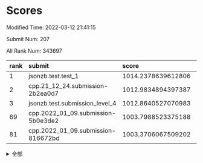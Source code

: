# Scores

Modified Time: 2022-03-12 21:41:15

Submit Num: 207

All Rank Num: 343697

| rank |               submit               |       score        |       sigma        | pk_num |
| :--- | :--------------------------------- | :----------------- | :----------------- | :----- |
| 1    | jsonzb.test.test_1                 | 1014.2378639612806 | 0.8581517831463593 | 6643   |
| 2    | cpp.21_12_24.submission-2b2ea0d7   | 1012.9834894397387 | 0.7978892074683175 | 6643   |
| 3    | jsonzb.test.submission_level_4     | 1012.8640527070983 | 0.8030597855661807 | 6642   |
| 69   | cpp.2022_01_09.submission-5b0e3de2 | 1003.7988523375188 | 0.7149445938316127 | 6637   |
| 81   | cpp.2022_01_09.submission-816672bd | 1003.3706067509202 | 0.7158122462750921 | 6640   |


<details>
<summary>全部</summary>

| rank |                 submit                 |       score        |       sigma        | pk_num |
| :--- | :------------------------------------- | :----------------- | :----------------- | :----- |
| 1    | jsonzb.test.test_1                     | 1014.2378639612806 | 0.8581517831463593 | 6643   |
| 2    | cpp.21_12_24.submission-2b2ea0d7       | 1012.9834894397387 | 0.7978892074683175 | 6643   |
| 3    | jsonzb.test.submission_level_4         | 1012.8640527070983 | 0.8030597855661807 | 6642   |
| 4    | gobigger.level_3.submission_level_3_27 | 1011.736112812003  | 0.7772191240815868 | 6640   |
| 5    | gobigger.level_3.submission_level_3_10 | 1011.3546114856687 | 0.7788859225873533 | 6643   |
| 6    | gobigger.level_3.submission_level_3_42 | 1011.2541526748728 | 0.7919876337645997 | 6641   |
| 7    | gobigger.level_3.submission_level_3_36 | 1011.0372783297294 | 0.7672699110971977 | 6644   |
| 8    | gobigger.level_3.submission_level_3_15 | 1010.9741386739356 | 0.7640782612158292 | 6643   |
| 9    | gobigger.level_3.submission_level_3_21 | 1010.943374765636  | 0.7807118337361643 | 6645   |
| 10   | gobigger.level_3.submission_level_3_16 | 1010.8915821399545 | 0.7782253779858267 | 6643   |
| 11   | gobigger.level_3.submission_level_3_18 | 1010.6843529214663 | 0.7747790662388853 | 6643   |
| 12   | gobigger.level_3.submission_level_3_23 | 1010.67913131218   | 0.7739255267885227 | 6634   |
| 13   | gobigger.level_3.submission_level_3_5  | 1010.6635548923715 | 0.7817048830044062 | 6645   |
| 14   | gobigger.level_3.submission_level_3_9  | 1010.6440792182749 | 0.7514470690740847 | 6642   |
| 15   | gobigger.level_3.submission_level_3_3  | 1010.6389913937815 | 0.7882827340826899 | 6638   |
| 16   | gobigger.level_3.submission_level_3_19 | 1010.5650353670256 | 0.7833920859748429 | 6647   |
| 17   | gobigger.level_3.submission_level_3_20 | 1010.5230467685939 | 0.7659737988095326 | 6636   |
| 18   | gobigger.level_3.submission_level_3_30 | 1010.4016779708633 | 0.7709327623710417 | 6640   |
| 19   | gobigger.level_3.submission_level_3_14 | 1010.2696681857702 | 0.7719624045083133 | 6638   |
| 20   | gobigger.level_3.submission_level_3_47 | 1010.207221374872  | 0.7513016410613765 | 6640   |
| 21   | gobigger.level_3.submission_level_3_41 | 1010.1497579219724 | 0.7637937121326812 | 6641   |
| 22   | gobigger.level_3.submission_level_3_4  | 1010.1254724674828 | 0.7496844882434569 | 6641   |
| 23   | gobigger.level_3.submission_level_3_32 | 1010.0589745663091 | 0.766336029156224  | 6641   |
| 24   | gobigger.level_3.submission_level_3_48 | 1010.0567006980277 | 0.7546126833191862 | 6639   |
| 25   | gobigger.level_3.submission_level_3_6  | 1009.926568075873  | 0.7501767126609341 | 6642   |
| 26   | gobigger.level_3.submission_level_3_25 | 1009.8985314705662 | 0.777646099480926  | 6636   |
| 27   | gobigger.level_3.submission_level_3_7  | 1009.873261097874  | 0.7529343935204591 | 6639   |
| 28   | gobigger.level_3.submission_level_3_35 | 1009.8050370520543 | 0.7352306799657211 | 6640   |
| 29   | gobigger.level_3.submission_level_3_13 | 1009.788833211684  | 0.7503339505260406 | 6641   |
| 30   | gobigger.level_3.submission_level_3_34 | 1009.7776410171244 | 0.7712408186799444 | 6641   |
| 31   | gobigger.level_3.submission_level_3_12 | 1009.5494140372175 | 0.7514442942844903 | 6641   |
| 32   | gobigger.level_3.submission_level_3_24 | 1009.4718309708827 | 0.7591914077808778 | 6647   |
| 33   | gobigger.level_3.submission_level_3_11 | 1009.4629713468753 | 0.75498318098925   | 6646   |
| 34   | gobigger.level_3.submission_level_3_43 | 1009.459678743182  | 0.7425487580634351 | 6640   |
| 35   | gobigger.level_3.submission_level_3_40 | 1009.4524263372339 | 0.767463626700813  | 6646   |
| 36   | gobigger.level_3.submission_level_3_39 | 1009.4423034917387 | 0.7747171037420054 | 6638   |
| 37   | gobigger.level_3.submission_level_3_2  | 1009.4419528513116 | 0.7345099900391556 | 6637   |
| 38   | gobigger.level_3.submission_level_3_28 | 1009.4384390597714 | 0.7575206657832846 | 6645   |
| 39   | gobigger.level_3.submission_level_3_38 | 1009.3810854977047 | 0.7547795647445603 | 6642   |
| 40   | gobigger.level_3.submission_level_3_22 | 1009.3746182930734 | 0.7631734952978684 | 6637   |
| 41   | gobigger.level_3.submission_level_3_29 | 1009.3337529535451 | 0.7640259109427473 | 6640   |
| 42   | gobigger.level_3.submission_level_3_26 | 1009.2843270561566 | 0.7462519629911285 | 6643   |
| 43   | gobigger.level_3.submission_level_3_46 | 1009.1896062387209 | 0.7380624866436859 | 6639   |
| 44   | gobigger.level_3.submission_level_3_0  | 1009.079811926214  | 0.7655895168725149 | 6641   |
| 45   | gobigger.level_3.submission_level_3_1  | 1008.9837046093461 | 0.7490081829029096 | 6645   |
| 46   | gobigger.level_3.submission_level_3_45 | 1008.979440927904  | 0.7675626925565248 | 6644   |
| 47   | gobigger.level_3.submission_level_3_8  | 1008.947872985342  | 0.7439954301802616 | 6640   |
| 48   | gobigger.level_3.submission_level_3_31 | 1008.8588573957951 | 0.7452378603205945 | 6642   |
| 49   | gobigger.level_3.submission_level_3_37 | 1008.6807592685636 | 0.7639655763855274 | 6642   |
| 50   | gobigger.level_3.submission_level_3_49 | 1008.6796766826386 | 0.756399867296263  | 6638   |
| 51   | gobigger.level_3.submission_level_3_33 | 1008.628105946047  | 0.7566281667443365 | 6644   |
| 52   | gobigger.level_3.submission_level_3_44 | 1008.4918234004188 | 0.7400643139603066 | 6641   |
| 53   | gobigger.level_3.submission_level_3_17 | 1008.3182591938975 | 0.7697936996716502 | 6643   |
| 54   | gobigger.level_1.submission_level_1_1  | 1004.40534413894   | 0.7128986063859414 | 6638   |
| 55   | gobigger.level_1.submission_level_1_42 | 1004.4023600297656 | 0.7190884887504273 | 6637   |
| 56   | gobigger.level_1.submission_level_1_49 | 1004.3597598790853 | 0.7136019700442009 | 6640   |
| 57   | gobigger.level_1.submission_level_1_32 | 1004.1231747656465 | 0.7196250583775218 | 6640   |
| 58   | gobigger.level_1.submission_level_1_6  | 1004.0997177601729 | 0.7304595958431304 | 6641   |
| 59   | gobigger.level_1.submission_level_1_26 | 1004.0707483278891 | 0.719941829857948  | 6637   |
| 60   | gobigger.level_1.submission_level_1_46 | 1003.9982413608004 | 0.7123802466885468 | 6636   |
| 61   | gobigger.level_1.submission_level_1_16 | 1003.914482069685  | 0.7177357701351061 | 6639   |
| 62   | gobigger.level_1.submission_level_1_31 | 1003.904951603691  | 0.7166961942730075 | 6640   |
| 63   | gobigger.level_1.submission_level_1_44 | 1003.8988751418474 | 0.7176491490925828 | 6638   |
| 64   | gobigger.level_1.submission_level_1_48 | 1003.8567180899025 | 0.7201793272795541 | 6643   |
| 65   | gobigger.level_1.submission_level_1_0  | 1003.8442176176375 | 0.7230348875097202 | 6645   |
| 66   | gobigger.level_1.submission_level_1_37 | 1003.8298213968693 | 0.7165422748711534 | 6642   |
| 67   | gobigger.level_1.submission_level_1_21 | 1003.8250072566958 | 0.7202234176385216 | 6640   |
| 68   | gobigger.level_1.submission_level_1_36 | 1003.8093070542808 | 0.7187107638095328 | 6641   |
| 69   | cpp.2022_01_09.submission-5b0e3de2     | 1003.7988523375188 | 0.7149445938316127 | 6637   |
| 70   | gobigger.level_1.submission_level_1_11 | 1003.7868993277647 | 0.710005530905504  | 6649   |
| 71   | gobigger.level_1.submission_level_1_18 | 1003.7156050758372 | 0.7183119923374773 | 6640   |
| 72   | gobigger.level_1.submission_level_1_30 | 1003.69121773542   | 0.7313648180385726 | 6646   |
| 73   | gobigger.level_1.submission_level_1_45 | 1003.6766079031316 | 0.7181499793354436 | 6638   |
| 74   | gobigger.level_1.submission_level_1_33 | 1003.6144541461875 | 0.7193552106527249 | 6640   |
| 75   | gobigger.level_1.submission_level_1_22 | 1003.5713046002608 | 0.7070909232860252 | 6638   |
| 76   | gobigger.level_1.submission_level_1_13 | 1003.5406349088913 | 0.7067102604148209 | 6640   |
| 77   | gobigger.level_1.submission_level_1_29 | 1003.5027805416922 | 0.7187917057960156 | 6639   |
| 78   | gobigger.level_1.submission_level_1_38 | 1003.5018573720267 | 0.7096707789099749 | 6645   |
| 79   | gobigger.level_1.submission_level_1_39 | 1003.4553697724992 | 0.7124639040665901 | 6645   |
| 80   | gobigger.level_1.submission_level_1_15 | 1003.4191629510378 | 0.7127059521638929 | 6641   |
| 81   | cpp.2022_01_09.submission-816672bd     | 1003.3706067509202 | 0.7158122462750921 | 6640   |
| 82   | gobigger.level_1.submission_level_1_9  | 1003.313615999287  | 0.7106054524296578 | 6639   |
| 83   | gobigger.level_1.submission_level_1_41 | 1003.2808778140118 | 0.7151785054255387 | 6640   |
| 84   | gobigger.level_1.submission_level_1_7  | 1003.2806028547955 | 0.7086642655943138 | 6642   |
| 85   | gobigger.level_1.submission_level_1_35 | 1003.2626298826975 | 0.7052890380745442 | 6642   |
| 86   | gobigger.level_1.submission_level_1_40 | 1003.2277558324643 | 0.7175466763918154 | 6642   |
| 87   | gobigger.level_1.submission_level_1_34 | 1003.0872799291578 | 0.7121612894375197 | 6638   |
| 88   | gobigger.level_1.submission_level_1_12 | 1003.0852141289113 | 0.7143095532292325 | 6645   |
| 89   | gobigger.level_1.submission_level_1_27 | 1003.0835501244588 | 0.7087837095632672 | 6640   |
| 90   | gobigger.level_1.submission_level_1_2  | 1003.0779676657438 | 0.715454168460816  | 6642   |
| 91   | gobigger.level_1.submission_level_1_4  | 1003.061166857374  | 0.7074384123950626 | 6644   |
| 92   | gobigger.level_1.submission_level_1_14 | 1003.0607049797892 | 0.7202885885214643 | 6636   |
| 93   | gobigger.level_1.submission_level_1_17 | 1002.9984435126709 | 0.7062886492339568 | 6639   |
| 94   | gobigger.level_1.submission_level_1_47 | 1002.9183803282909 | 0.7262442088535258 | 6643   |
| 95   | gobigger.level_1.submission_level_1_28 | 1002.8883652570952 | 0.7039247915712991 | 6641   |
| 96   | gobigger.level_1.submission_level_1_24 | 1002.8810603231137 | 0.7121001017048473 | 6645   |
| 97   | gobigger.level_1.submission_level_1_23 | 1002.7308863729506 | 0.6995552353688035 | 6642   |
| 98   | gobigger.level_1.submission_level_1_3  | 1002.6389128523601 | 0.7161721906975672 | 6641   |
| 99   | gobigger.level_1.submission_level_1_10 | 1002.6351920911196 | 0.7099864636792891 | 6643   |
| 100  | gobigger.level_1.submission_level_1_25 | 1002.58459723345   | 0.7289517020888834 | 6643   |
| 101  | gobigger.level_1.submission_level_1_8  | 1002.507371490339  | 0.7090647375132871 | 6645   |
| 102  | gobigger.level_1.submission_level_1_19 | 1002.4566671003522 | 0.6974681821349261 | 6642   |
| 103  | gobigger.level_1.submission_level_1_43 | 1002.4401834112169 | 0.7193663984083307 | 6647   |
| 104  | gobigger.level_1.submission_level_1_5  | 1002.4293921657876 | 0.7206182330203762 | 6642   |
| 105  | gobigger.level_1.submission_level_1_20 | 1001.7975440653942 | 0.714845800531192  | 6635   |
| 106  | gobigger.random.submission_random_10   | 998.4883214746284  | 0.6975520956329547 | 6640   |
| 107  | gobigger.random.submission_random_35   | 996.9673569967273  | 0.7053452034129665 | 6644   |
| 108  | gobigger.random.submission_random_45   | 996.9663680385448  | 0.7040253265031615 | 6642   |
| 109  | gobigger.random.submission_random_18   | 996.7574970966841  | 0.706665770979385  | 6641   |
| 110  | gobigger.random.submission_random_17   | 996.688601436228   | 0.6988212266557243 | 6644   |
| 111  | gobigger.random.submission_random_43   | 996.6864721248821  | 0.7127655055061634 | 6641   |
| 112  | gobigger.random.submission_random_21   | 996.6085148886658  | 0.7128048630191257 | 6640   |
| 113  | gobigger.random.submission_random_44   | 996.5794413502894  | 0.7144491674989828 | 6639   |
| 114  | gobigger.random.submission_random_41   | 996.5770817525348  | 0.721386295324413  | 6634   |
| 115  | gobigger.random.submission_random_39   | 996.5722948978678  | 0.7083450902209386 | 6647   |
| 116  | gobigger.random.submission_random_20   | 996.553279552512   | 0.702797887952608  | 6646   |
| 117  | gobigger.random.submission_random_15   | 996.5187705278183  | 0.7117017418348981 | 6645   |
| 118  | gobigger.random.submission_random_7    | 996.4943491075579  | 0.7027152967720545 | 6639   |
| 119  | gobigger.random.submission_random_11   | 996.4550241289141  | 0.7064184388545348 | 6640   |
| 120  | gobigger.random.submission_random_24   | 996.4321666425437  | 0.7213754155584201 | 6642   |
| 121  | gobigger.random.submission_random_9    | 996.3933180258633  | 0.7052643962549141 | 6641   |
| 122  | gobigger.random.submission_random_12   | 996.3928113818386  | 0.7002006639423325 | 6643   |
| 123  | gobigger.random.submission_random_6    | 996.2772192462166  | 0.7245689983048414 | 6642   |
| 124  | gobigger.random.submission_random_34   | 996.2253127095404  | 0.711157067721191  | 6639   |
| 125  | gobigger.random.submission_random_47   | 996.1914615123551  | 0.7150921565950551 | 6640   |
| 126  | gobigger.random.submission_random_2    | 996.1674067915636  | 0.7125192028077268 | 6643   |
| 127  | gobigger.random.submission_random_19   | 996.1049783151137  | 0.6973198683032882 | 6639   |
| 128  | gobigger.random.submission_random_30   | 996.0742771390399  | 0.7155718793496807 | 6645   |
| 129  | gobigger.random.submission_random_32   | 996.0587786721114  | 0.6953142490383177 | 6639   |
| 130  | gobigger.random.submission_random_16   | 995.9997582920784  | 0.7091313618743337 | 6638   |
| 131  | gobigger.random.submission_random_3    | 995.8902616767703  | 0.7053705940435231 | 6642   |
| 132  | gobigger.random.submission_random_29   | 995.8557174321373  | 0.7093410216514309 | 6648   |
| 133  | gobigger.random.submission_random_31   | 995.7949729006942  | 0.714849125621934  | 6636   |
| 134  | gobigger.random.submission_random_40   | 995.7765189043271  | 0.707281210303189  | 6646   |
| 135  | gobigger.random.submission_random_25   | 995.7654107220782  | 0.7056388172665579 | 6638   |
| 136  | gobigger.random.submission_random_49   | 995.7570847755707  | 0.7219491815895391 | 6648   |
| 137  | gobigger.random.submission_random_48   | 995.7257337393299  | 0.7104968246737585 | 6641   |
| 138  | gobigger.random.submission_random_38   | 995.7094406537844  | 0.7125785311564307 | 6642   |
| 139  | gobigger.random.submission_random_5    | 995.664022014904   | 0.7165117385895504 | 6641   |
| 140  | gobigger.random.submission_random_36   | 995.6504468252556  | 0.7177532864048322 | 6641   |
| 141  | gobigger.random.submission_random_33   | 995.6193806293388  | 0.7191969889550412 | 6636   |
| 142  | gobigger.random.submission_random_27   | 995.5770387684695  | 0.714572759612724  | 6646   |
| 143  | gobigger.random.submission_random_37   | 995.5695180721568  | 0.7178696952559628 | 6640   |
| 144  | gobigger.random.submission_random_13   | 995.5606785530291  | 0.7145350719548224 | 6644   |
| 145  | gobigger.random.submission_random_26   | 995.5541871320078  | 0.7048200790380502 | 6645   |
| 146  | gobigger.random.submission_random_42   | 995.4529116606114  | 0.7028698402107342 | 6635   |
| 147  | gobigger.random.submission_random_4    | 995.3349083095686  | 0.7093965634120919 | 6643   |
| 148  | gobigger.random.submission_random_46   | 995.2260372110917  | 0.7089892827908076 | 6642   |
| 149  | gobigger.random.submission_random_14   | 995.2219756384684  | 0.7192410485741543 | 6641   |
| 150  | gobigger.random.submission_random_1    | 995.0193939252443  | 0.7034858155237006 | 6643   |
| 151  | gobigger.random.submission_random_22   | 994.9723529245471  | 0.7052417600555777 | 6639   |
| 152  | gobigger.random.submission_random_0    | 994.9091771556347  | 0.7062028666047427 | 6640   |
| 153  | gobigger.random.submission_random_23   | 994.803470896764   | 0.7366531078368744 | 6645   |
| 154  | gobigger.random.submission_random_28   | 994.7145264803346  | 0.7103524019189308 | 6642   |
| 155  | gobigger.random.submission_random_8    | 994.6405404057436  | 0.7104756598465813 | 6642   |
| 156  | gobigger.level_2.submission_level_2_8  | 994.0049590421639  | 0.7398395516726817 | 6639   |
| 157  | gobigger.level_2.submission_level_2_39 | 993.3535035770067  | 0.7296627145238902 | 6642   |
| 158  | gobigger.level_2.submission_level_2_10 | 993.2948723078341  | 0.7460229233010479 | 6647   |
| 159  | gobigger.level_2.submission_level_2_12 | 993.1722197632157  | 0.718900554890711  | 6642   |
| 160  | gobigger.level_2.submission_level_2_31 | 993.1011213583345  | 0.7422267233377307 | 6642   |
| 161  | gobigger.level_2.submission_level_2_6  | 993.0649827558753  | 0.7302632383805626 | 6647   |
| 162  | gobigger.level_2.submission_level_2_30 | 992.8873667676875  | 0.7347824913954814 | 6643   |
| 163  | gobigger.level_2.submission_level_2_4  | 992.8554022415998  | 0.7385028972721128 | 6646   |
| 164  | gobigger.level_2.submission_level_2_2  | 992.8540935795135  | 0.7498145302513802 | 6646   |
| 165  | gobigger.level_2.submission_level_2_38 | 992.8189313502405  | 0.7271647085292456 | 6643   |
| 166  | gobigger.level_2.submission_level_2_17 | 992.7758863080658  | 0.7233377162546117 | 6644   |
| 167  | gobigger.level_2.submission_level_2_45 | 992.7613671528619  | 0.7425222077417353 | 6641   |
| 168  | gobigger.level_2.submission_level_2_18 | 992.7056666085907  | 0.7392634299574254 | 6638   |
| 169  | gobigger.level_2.submission_level_2_9  | 992.6630717292003  | 0.7544945523951949 | 6644   |
| 170  | gobigger.level_2.submission_level_2_47 | 992.5693741885187  | 0.7477638810153274 | 6637   |
| 171  | gobigger.level_2.submission_level_2_21 | 992.518364312575   | 0.7369177916455779 | 6642   |
| 172  | gobigger.level_2.submission_level_2_35 | 992.492257760084   | 0.7560136006689653 | 6642   |
| 173  | gobigger.level_2.submission_level_2_23 | 992.4620264290389  | 0.7391872553180733 | 6638   |
| 174  | gobigger.level_2.submission_level_2_22 | 992.3957006545673  | 0.739883583078469  | 6643   |
| 175  | gobigger.level_2.submission_level_2_33 | 992.3598731403998  | 0.7393597958973118 | 6638   |
| 176  | gobigger.level_2.submission_level_2_36 | 992.316783806022   | 0.7541598809299556 | 6641   |
| 177  | gobigger.level_2.submission_level_2_42 | 992.3004165858521  | 0.7428005360542981 | 6642   |
| 178  | gobigger.level_2.submission_level_2_27 | 992.2113772667227  | 0.7309754681895123 | 6643   |
| 179  | gobigger.level_2.submission_level_2_3  | 992.205012547668   | 0.7372696203251696 | 6643   |
| 180  | gobigger.level_2.submission_level_2_0  | 992.1730617214355  | 0.7456118556549863 | 6643   |
| 181  | gobigger.level_2.submission_level_2_19 | 992.1309837345352  | 0.7454282523323476 | 6641   |
| 182  | gobigger.level_2.submission_level_2_14 | 992.1185944079205  | 0.7457126511949579 | 6645   |
| 183  | gobigger.level_2.submission_level_2_41 | 992.0944000598216  | 0.7590326679434897 | 6644   |
| 184  | gobigger.level_2.submission_level_2_1  | 992.0903480921957  | 0.7409413611639547 | 6642   |
| 185  | gobigger.level_2.submission_level_2_15 | 992.050261544148   | 0.7403622866243411 | 6648   |
| 186  | gobigger.level_2.submission_level_2_43 | 992.0493844927856  | 0.7337494035409393 | 6640   |
| 187  | gobigger.level_2.submission_level_2_5  | 991.9727654921782  | 0.7451648878666741 | 6644   |
| 188  | gobigger.level_2.submission_level_2_46 | 991.9581734156124  | 0.7459003951417675 | 6644   |
| 189  | gobigger.level_2.submission_level_2_32 | 991.9029964288043  | 0.7449666510723912 | 6641   |
| 190  | gobigger.level_2.submission_level_2_40 | 991.8831901068592  | 0.7450263476254191 | 6636   |
| 191  | gobigger.level_2.submission_level_2_16 | 991.7912806809337  | 0.7560135891891812 | 6638   |
| 192  | gobigger.level_2.submission_level_2_34 | 991.76714608568    | 0.7245511043262813 | 6645   |
| 193  | gobigger.level_2.submission_level_2_49 | 991.6500670750619  | 0.7588961886641415 | 6641   |
| 194  | gobigger.level_2.submission_level_2_24 | 991.6300581274369  | 0.7348734240713665 | 6642   |
| 195  | gobigger.level_2.submission_level_2_48 | 991.597944754674   | 0.7663172977507454 | 6640   |
| 196  | gobigger.level_2.submission_level_2_26 | 991.5239558503563  | 0.7357138439330142 | 6647   |
| 197  | gobigger.level_2.submission_level_2_25 | 991.4280005200244  | 0.7471009804478231 | 6636   |
| 198  | gobigger.level_2.submission_level_2_29 | 991.3006780599638  | 0.7607608844761348 | 6641   |
| 199  | gobigger.level_2.submission_level_2_44 | 991.2582907062874  | 0.7487505437613241 | 6646   |
| 200  | gobigger.level_2.submission_level_2_28 | 991.2529654591785  | 0.7548025848318507 | 6641   |
| 201  | gobigger.level_2.submission_level_2_13 | 991.2472552520663  | 0.7584843801002431 | 6640   |
| 202  | gobigger.level_2.submission_level_2_37 | 991.2188323732577  | 0.7549214320459969 | 6642   |
| 203  | gobigger.level_2.submission_level_2_7  | 991.2003736426665  | 0.7340781254476044 | 6639   |
| 204  | gobigger.level_2.submission_level_2_11 | 990.9268445311988  | 0.751370071072554  | 6644   |
| 205  | gobigger.level_2.submission_level_2_20 | 990.6197312919896  | 0.7788837977739848 | 6639   |
| 206  | gobigger.none.submission_none_1        | 977.45806279338    | 1.3223713651009488 | 6643   |
| 207  | gobigger.none.submission_none_0        | 976.7893115439025  | 1.417038627338109  | 6642   |

</details>